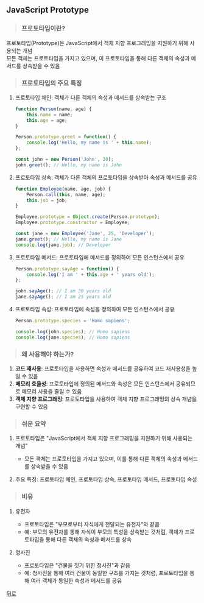 ## JavaScript Prototype
> ### 프로토타입이란?
프로토타입(Prototype)은 JavaScript에서 객체 지향 프로그래밍을 지원하기 위해 사용되는 개념</br>
모든 객체는 프로토타입을 가지고 있으며, 이 프로토타입을 통해 다른 객체의 속성과 메서드를 상속받을 수 있음

> ### 프로토타입의 주요 특징
1. 프로토타입 체인: 객체가 다른 객체의 속성과 메서드를 상속받는 구조
    ```javascript
    function Person(name, age) {
        this.name = name;
        this.age = age;
    }

    Person.prototype.greet = function() {
        console.log('Hello, my name is ' + this.name);
    };

    const john = new Person('John', 30);
    john.greet(); // Hello, my name is John
    ```

2. 프로토타입 상속: 객체가 다른 객체의 프로토타입을 상속받아 속성과 메서드를 공유
    ```javascript
    function Employee(name, age, job) {
        Person.call(this, name, age);
        this.job = job;
    }

    Employee.prototype = Object.create(Person.prototype);
    Employee.prototype.constructor = Employee;

    const jane = new Employee('Jane', 25, 'Developer');
    jane.greet(); // Hello, my name is Jane
    console.log(jane.job); // Developer
    ```

3. 프로토타입 메서드: 프로토타입에 메서드를 정의하여 모든 인스턴스에서 공유
    ```javascript
    Person.prototype.sayAge = function() {
        console.log('I am ' + this.age + ' years old');
    };

    john.sayAge(); // I am 30 years old
    jane.sayAge(); // I am 25 years old
    ```

4. 프로토타입 속성: 프로토타입에 속성을 정의하여 모든 인스턴스에서 공유
    ```javascript
    Person.prototype.species = 'Homo sapiens';

    console.log(john.species); // Homo sapiens
    console.log(jane.species); // Homo sapiens
    ```

> ### 왜 사용해야 하는가?
1. **코드 재사용**: 프로토타입을 사용하면 속성과 메서드를 공유하여 코드 재사용성을 높일 수 있음
2. **메모리 효율성**: 프로토타입에 정의된 메서드와 속성은 모든 인스턴스에서 공유되므로 메모리 사용을 줄일 수 있음
3. **객체 지향 프로그래밍**: 프로토타입을 사용하여 객체 지향 프로그래밍의 상속 개념을 구현할 수 있음

> ### 쉬운 요약
1. 프로토타입은 "JavaScript에서 객체 지향 프로그래밍을 지원하기 위해 사용되는 개념"
    - 모든 객체는 프로토타입을 가지고 있으며, 이를 통해 다른 객체의 속성과 메서드를 상속받을 수 있음

2. 주요 특징: 프로토타입 체인, 프로토타입 상속, 프로토타입 메서드, 프로토타입 속성

> ### 비유
1. 유전자
    - 프로토타입은 "부모로부터 자식에게 전달되는 유전자"와 같음
    - 예: 부모의 유전자를 통해 자식이 부모의 특성을 상속받는 것처럼, 객체가 프로토타입을 통해 다른 객체의 속성과 메서드를 상속

2. 청사진
    - 프로토타입은 "건물을 짓기 위한 청사진"과 같음
    - 예: 청사진을 통해 여러 건물이 동일한 구조를 가지는 것처럼, 프로토타입을 통해 여러 객체가 동일한 속성과 메서드를 공유

[뒤로](javascript.md)
